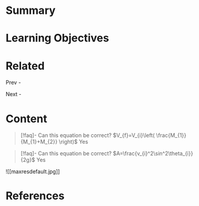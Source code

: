 # Summary

# Learning Objectives

# Related
Prev - 

Next - 
# Content

>[!faq]- Can this equation be correct? $V_{f}=V_{i}\left( \frac{M_{1}}{M_{1}+M_{2}} \right)$
>Yes

>[!faq]- Can this equation be correct? $A=\frac{v_{i}^2\sin^2\theta_{i}}{2g}$
>Yes

![[maxresdefault.jpg]]

# References
